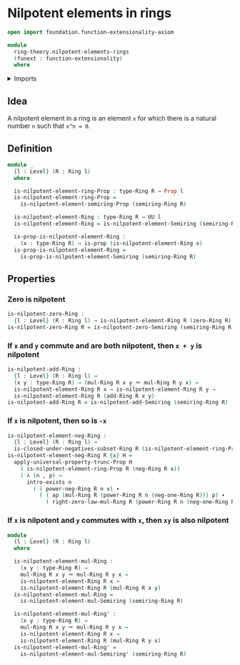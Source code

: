 # Nilpotent elements in rings

```agda
open import foundation.function-extensionality-axiom

module
  ring-theory.nilpotent-elements-rings
  (funext : function-extensionality)
  where
```

<details><summary>Imports</summary>

```agda
open import foundation.action-on-identifications-functions
open import foundation.dependent-pair-types
open import foundation.existential-quantification funext
open import foundation.identity-types funext
open import foundation.propositional-truncations funext
open import foundation.propositions funext
open import foundation.universe-levels

open import ring-theory.nilpotent-elements-semirings funext
open import ring-theory.powers-of-elements-rings funext
open import ring-theory.rings funext
open import ring-theory.subsets-rings funext
```

</details>

## Idea

A nilpotent element in a ring is an element `x` for which there is a natural
number `n` such that `x^n = 0`.

## Definition

```agda
module _
  {l : Level} (R : Ring l)
  where

  is-nilpotent-element-ring-Prop : type-Ring R → Prop l
  is-nilpotent-element-ring-Prop =
    is-nilpotent-element-semiring-Prop (semiring-Ring R)

  is-nilpotent-element-Ring : type-Ring R → UU l
  is-nilpotent-element-Ring = is-nilpotent-element-Semiring (semiring-Ring R)

  is-prop-is-nilpotent-element-Ring :
    (x : type-Ring R) → is-prop (is-nilpotent-element-Ring x)
  is-prop-is-nilpotent-element-Ring =
    is-prop-is-nilpotent-element-Semiring (semiring-Ring R)
```

## Properties

### Zero is nilpotent

```agda
is-nilpotent-zero-Ring :
  {l : Level} (R : Ring l) → is-nilpotent-element-Ring R (zero-Ring R)
is-nilpotent-zero-Ring R = is-nilpotent-zero-Semiring (semiring-Ring R)
```

### If `x` and `y` commute and are both nilpotent, then `x + y` is nilpotent

```agda
is-nilpotent-add-Ring :
  {l : Level} (R : Ring l) →
  (x y : type-Ring R) → (mul-Ring R x y ＝ mul-Ring R y x) →
  is-nilpotent-element-Ring R x → is-nilpotent-element-Ring R y →
  is-nilpotent-element-Ring R (add-Ring R x y)
is-nilpotent-add-Ring R = is-nilpotent-add-Semiring (semiring-Ring R)
```

### If `x` is nilpotent, then so is `-x`

```agda
is-nilpotent-element-neg-Ring :
  {l : Level} (R : Ring l) →
  is-closed-under-negatives-subset-Ring R (is-nilpotent-element-ring-Prop R)
is-nilpotent-element-neg-Ring R {x} H =
  apply-universal-property-trunc-Prop H
    ( is-nilpotent-element-ring-Prop R (neg-Ring R x))
    ( λ (n , p) →
      intro-exists n
        ( ( power-neg-Ring R n x) ∙
          ( ( ap (mul-Ring R (power-Ring R n (neg-one-Ring R))) p) ∙
            ( right-zero-law-mul-Ring R (power-Ring R n (neg-one-Ring R))))))
```

### If `x` is nilpotent and `y` commutes with `x`, then `xy` is also nilpotent

```agda
module _
  {l : Level} (R : Ring l)
  where

  is-nilpotent-element-mul-Ring :
    (x y : type-Ring R) →
    mul-Ring R x y ＝ mul-Ring R y x →
    is-nilpotent-element-Ring R x →
    is-nilpotent-element-Ring R (mul-Ring R x y)
  is-nilpotent-element-mul-Ring =
    is-nilpotent-element-mul-Semiring (semiring-Ring R)

  is-nilpotent-element-mul-Ring' :
    (x y : type-Ring R) →
    mul-Ring R x y ＝ mul-Ring R y x →
    is-nilpotent-element-Ring R x →
    is-nilpotent-element-Ring R (mul-Ring R y x)
  is-nilpotent-element-mul-Ring' =
    is-nilpotent-element-mul-Semiring' (semiring-Ring R)
```
